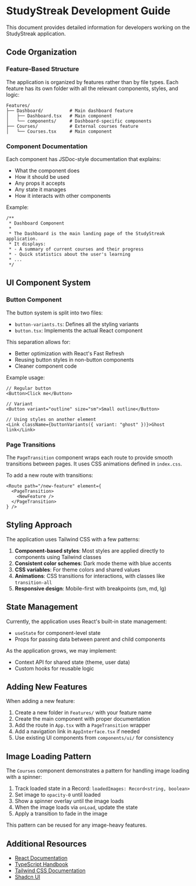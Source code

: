 # StudyStreak Development Guide

This document provides detailed information for developers working on the StudyStreak application.

## Code Organization

### Feature-Based Structure

The application is organized by features rather than by file types. Each feature has its own folder with all the relevant components, styles, and logic:

```
Features/
├── Dashboard/          # Main dashboard feature
│   ├── Dashboard.tsx   # Main component
│   └── components/     # Dashboard-specific components
├── Courses/            # External courses feature
│   └── Courses.tsx     # Main component
```

### Component Documentation

Each component has JSDoc-style documentation that explains:
- What the component does
- How it should be used
- Any props it accepts
- Any state it manages
- How it interacts with other components

Example:
```tsx
/**
 * Dashboard Component
 * 
 * The Dashboard is the main landing page of the StudyStreak application.
 * It displays:
 * - A summary of current courses and their progress
 * - Quick statistics about the user's learning
 * ...
 */
```

## UI Component System

### Button Component

The button system is split into two files:
- `button-variants.ts`: Defines all the styling variants
- `button.tsx`: Implements the actual React component

This separation allows for:
- Better optimization with React's Fast Refresh
- Reusing button styles in non-button components
- Cleaner component code

Example usage:
```tsx
// Regular button
<Button>Click me</Button>

// Variant
<Button variant="outline" size="sm">Small outline</Button>

// Using styles on another element
<Link className={buttonVariants({ variant: "ghost" })}>Ghost link</Link>
```

### Page Transitions

The `PageTransition` component wraps each route to provide smooth transitions between pages. It uses CSS animations defined in `index.css`.

To add a new route with transitions:
```tsx
<Route path="/new-feature" element={
  <PageTransition>
    <NewFeature />
  </PageTransition>
} />
```

## Styling Approach

The application uses Tailwind CSS with a few patterns:

1. **Component-based styles**: Most styles are applied directly to components using Tailwind classes
2. **Consistent color schemes**: Dark mode theme with blue accents
3. **CSS variables**: For theme colors and shared values
4. **Animations**: CSS transitions for interactions, with classes like `transition-all`
5. **Responsive design**: Mobile-first with breakpoints (sm, md, lg)

## State Management

Currently, the application uses React's built-in state management:
- `useState` for component-level state
- Props for passing data between parent and child components

As the application grows, we may implement:
- Context API for shared state (theme, user data)
- Custom hooks for reusable logic

## Adding New Features

When adding a new feature:

1. Create a new folder in `Features/` with your feature name
2. Create the main component with proper documentation
3. Add the route in `App.tsx` with a `PageTransition` wrapper
4. Add a navigation link in `AppInterface.tsx` if needed
5. Use existing UI components from `components/ui/` for consistency

## Image Loading Pattern

The `Courses` component demonstrates a pattern for handling image loading with a spinner:

1. Track loaded state in a Record: `loadedImages: Record<string, boolean>`
2. Set image to `opacity-0` until loaded
3. Show a spinner overlay until the image loads
4. When the image loads via `onLoad`, update the state
5. Apply a transition to fade in the image

This pattern can be reused for any image-heavy features.

## Additional Resources

- [React Documentation](https://react.dev/)
- [TypeScript Handbook](https://www.typescriptlang.org/docs/handbook/intro.html)
- [Tailwind CSS Documentation](https://tailwindcss.com/docs)
- [Shadcn UI](https://ui.shadcn.com/)